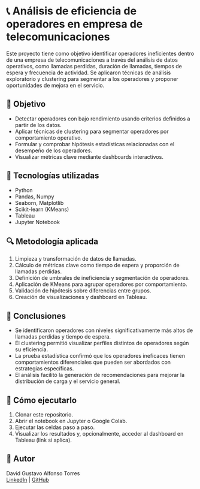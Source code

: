 # 📞 Análisis de eficiencia de operadores en empresa de telecomunicaciones

Este proyecto tiene como objetivo identificar operadores ineficientes dentro de una empresa de telecomunicaciones a través del análisis de datos operativos, como llamadas perdidas, duración de llamadas, tiempos de espera y frecuencia de actividad. Se aplicaron técnicas de análisis exploratorio y clustering para segmentar a los operadores y proponer oportunidades de mejora en el servicio.

## 🎯 Objetivo

- Detectar operadores con bajo rendimiento usando criterios definidos a partir de los datos.
- Aplicar técnicas de clustering para segmentar operadores por comportamiento operativo.
- Formular y comprobar hipótesis estadísticas relacionadas con el desempeño de los operadores.
- Visualizar métricas clave mediante dashboards interactivos.

## 🧰 Tecnologías utilizadas

- Python
- Pandas, Numpy
- Seaborn, Matplotlib
- Scikit-learn (KMeans)
- Tableau
- Jupyter Notebook

## 🔍 Metodología aplicada

1. Limpieza y transformación de datos de llamadas.
2. Cálculo de métricas clave como tiempo de espera y proporción de llamadas perdidas.
3. Definición de umbrales de ineficiencia y segmentación de operadores.
4. Aplicación de KMeans para agrupar operadores por comportamiento.
5. Validación de hipótesis sobre diferencias entre grupos.
6. Creación de visualizaciones y dashboard en Tableau.

## 📌 Conclusiones

- Se identificaron operadores con niveles significativamente más altos de llamadas perdidas y tiempo de espera.
- El clustering permitió visualizar perfiles distintos de operadores según su eficiencia.
- La prueba estadística confirmó que los operadores ineficaces tienen comportamientos diferenciales que pueden ser abordados con estrategias específicas.
- El análisis facilitó la generación de recomendaciones para mejorar la distribución de carga y el servicio general.

## 📎 Cómo ejecutarlo

1. Clonar este repositorio.
2. Abrir el notebook en Jupyter o Google Colab.
3. Ejecutar las celdas paso a paso.
4. Visualizar los resultados y, opcionalmente, acceder al dashboard en Tableau (link si aplica).

## 🧠 Autor

David Gustavo Alfonso Torres  
[LinkedIn](https://www.linkedin.com/in/david-alfonso-24a197321/) | [GitHub](https://github.com/DavidAlfonso-19)
